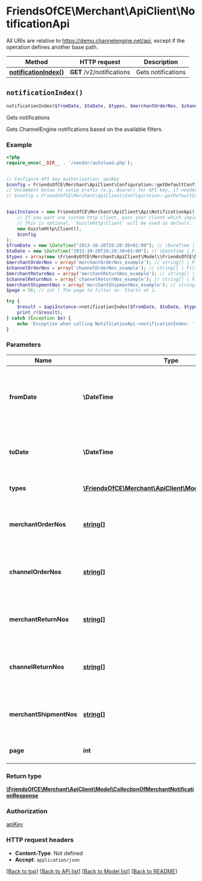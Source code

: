# FriendsOfCE\Merchant\ApiClient\NotificationApi

All URIs are relative to https://demo.channelengine.net/api, except if the operation defines another base path.

| Method | HTTP request | Description |
| ------------- | ------------- | ------------- |
| [**notificationIndex()**](NotificationApi.md#notificationIndex) | **GET** /v2/notifications | Gets notifications |


## `notificationIndex()`

```php
notificationIndex($fromDate, $toDate, $types, $merchantOrderNos, $channelOrderNos, $merchantReturnNos, $channelReturnNos, $merchantShipmentNos, $page): \FriendsOfCE\Merchant\ApiClient\Model\CollectionOfMerchantNotificationResponse
```

Gets notifications

Gets ChannelEngine notifications based on the available filters.

### Example

```php
<?php
require_once(__DIR__ . '/vendor/autoload.php');


// Configure API key authorization: apiKey
$config = FriendsOfCE\Merchant\ApiClient\Configuration::getDefaultConfiguration()->setApiKey('apikey', 'YOUR_API_KEY');
// Uncomment below to setup prefix (e.g. Bearer) for API key, if needed
// $config = FriendsOfCE\Merchant\ApiClient\Configuration::getDefaultConfiguration()->setApiKeyPrefix('apikey', 'Bearer');


$apiInstance = new FriendsOfCE\Merchant\ApiClient\Api\NotificationApi(
    // If you want use custom http client, pass your client which implements `GuzzleHttp\ClientInterface`.
    // This is optional, `GuzzleHttp\Client` will be used as default.
    new GuzzleHttp\Client(),
    $config
);
$fromDate = new \DateTime("2013-10-20T19:20:30+01:00"); // \DateTime | Filter on the notification date, starting from this date. This date is inclusive.
$toDate = new \DateTime("2013-10-20T19:20:30+01:00"); // \DateTime | Filter on the notification date, until this date. This date is exclusive.
$types = array(new \FriendsOfCE\Merchant\ApiClient\Model\\FriendsOfCE\Merchant\ApiClient\Model\NotificationType()); // \FriendsOfCE\Merchant\ApiClient\Model\NotificationType[] | Notification type(s) to filter on.
$merchantOrderNos = array('merchantOrderNos_example'); // string[] | Filter on unique order reference used by the merchant.
$channelOrderNos = array('channelOrderNos_example'); // string[] | Filter on unique order reference used by the channel.
$merchantReturnNos = array('merchantReturnNos_example'); // string[] | Filter on unique return reference used by the merchant.
$channelReturnNos = array('channelReturnNos_example'); // string[] | Filter on unique return reference used by the channel.
$merchantShipmentNos = array('merchantShipmentNos_example'); // string[] | Filter on unique shipment reference used by the merchant.
$page = 56; // int | The page to filter on. Starts at 1.

try {
    $result = $apiInstance->notificationIndex($fromDate, $toDate, $types, $merchantOrderNos, $channelOrderNos, $merchantReturnNos, $channelReturnNos, $merchantShipmentNos, $page);
    print_r($result);
} catch (Exception $e) {
    echo 'Exception when calling NotificationApi->notificationIndex: ', $e->getMessage(), PHP_EOL;
}
```

### Parameters

| Name | Type | Description  | Notes |
| ------------- | ------------- | ------------- | ------------- |
| **fromDate** | **\DateTime**| Filter on the notification date, starting from this date. This date is inclusive. | [optional] |
| **toDate** | **\DateTime**| Filter on the notification date, until this date. This date is exclusive. | [optional] |
| **types** | [**\FriendsOfCE\Merchant\ApiClient\Model\NotificationType[]**](../Model/\FriendsOfCE\Merchant\ApiClient\Model\NotificationType.md)| Notification type(s) to filter on. | [optional] |
| **merchantOrderNos** | [**string[]**](../Model/string.md)| Filter on unique order reference used by the merchant. | [optional] |
| **channelOrderNos** | [**string[]**](../Model/string.md)| Filter on unique order reference used by the channel. | [optional] |
| **merchantReturnNos** | [**string[]**](../Model/string.md)| Filter on unique return reference used by the merchant. | [optional] |
| **channelReturnNos** | [**string[]**](../Model/string.md)| Filter on unique return reference used by the channel. | [optional] |
| **merchantShipmentNos** | [**string[]**](../Model/string.md)| Filter on unique shipment reference used by the merchant. | [optional] |
| **page** | **int**| The page to filter on. Starts at 1. | [optional] |

### Return type

[**\FriendsOfCE\Merchant\ApiClient\Model\CollectionOfMerchantNotificationResponse**](../Model/CollectionOfMerchantNotificationResponse.md)

### Authorization

[apiKey](../../README.md#apiKey)

### HTTP request headers

- **Content-Type**: Not defined
- **Accept**: `application/json`

[[Back to top]](#) [[Back to API list]](../../README.md#endpoints)
[[Back to Model list]](../../README.md#models)
[[Back to README]](../../README.md)
